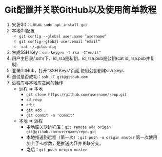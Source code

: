 # Git配置并关联GitHub以及使用简单教程

1. 安装Git：Linux: `sudo apt install git`
2. 本地Git配置
   * `git config --global user.name ”username”`
   * `git config--global user.email ”email”`
   * ` cat ~/.gitconfig`
3. 生成SSH Key：`ssh-keygen -t rsa -C"email"`
4. 用户主目录/.ssh/下，id_rsa是私钥，id_rsa.pub是公钥(cat id_rsa.pub并复制)
5. 登录GitHub，打开"SSH Keys"页面,使用公钥创建ssh keys 
6. 测试是否成功：`ssh -T git@github.com`
7. 远程库与本地库之间的操作
   * 远程	=> 本地
     * `git clone https://github.com/username/reop.git`
     * `cd reop`
     * `edit`
     * `git add .`
     * `git commit -m 'commit'`
   * 本地 => 远程
     * 本地库关联远程库：`git remote add origin git@github.com:username/repo.git`
     * 本地推送到远程（第一次）: `git push -u origin master` 第一次使用加上了-u参数，是推送内容并关联分支。
     * 之后：`git push origin master`